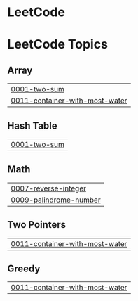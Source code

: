 # LeetCode
<!---LeetCode Topics Start-->
# LeetCode Topics
## Array
|  |
| ------- |
| [0001-two-sum](https://github.com/NikhilKindi/LeetCode/tree/master/0001-two-sum) |
| [0011-container-with-most-water](https://github.com/NikhilKindi/LeetCode/tree/master/0011-container-with-most-water) |
## Hash Table
|  |
| ------- |
| [0001-two-sum](https://github.com/NikhilKindi/LeetCode/tree/master/0001-two-sum) |
## Math
|  |
| ------- |
| [0007-reverse-integer](https://github.com/NikhilKindi/LeetCode/tree/master/0007-reverse-integer) |
| [0009-palindrome-number](https://github.com/NikhilKindi/LeetCode/tree/master/0009-palindrome-number) |
## Two Pointers
|  |
| ------- |
| [0011-container-with-most-water](https://github.com/NikhilKindi/LeetCode/tree/master/0011-container-with-most-water) |
## Greedy
|  |
| ------- |
| [0011-container-with-most-water](https://github.com/NikhilKindi/LeetCode/tree/master/0011-container-with-most-water) |
<!---LeetCode Topics End-->